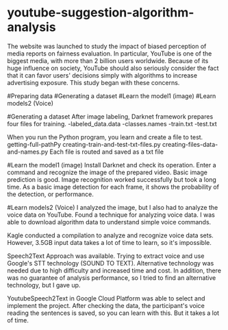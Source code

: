 # youtube-suggestion-algorithm-analysis
The website was launched to study the impact of biased perception of media reports on fairness evaluation. In particular, YouTube is one of the biggest media, with more than 2 billion users worldwide. Because of its huge influence on society, YouTube should also seriously consider the fact that it can favor users' decisions simply with algorithms to increase advertising exposure. This study began with these concerns.


#Preparing data
#Generating a dataset
#Learn the model1 (image)
#Learn models2 (Voice)


#Generating a dataset
After image labeling, Darknet framework prepares four files for training.
-labeled_data.data
-classes.names
-train.txt
-test.txt

When you run the Python program, you learn and create a file to test.
getting-full-pathPy
creating-train-and-test-txt-files.py
creating-files-data-and-names.py
Each file is routed and saved as a txt file


#Learn the model1 (image)
Install Darknet and check its operation.
Enter a command and recognize the image of the prepared video.
Basic image prediction is good.
Image recognition worked successfully but took a long time.
As a basic image detection for each frame, it shows the probability of the detection, or performance.


#Learn models2 (Voice)
I analyzed the image, but I also had to analyze the voice data on YouTube.
Found a technique for analyzing voice data.
I was able to download algorithm data to understand simple voice commands.

Kagle conducted a compilation to analyze and recognize voice data sets.
However, 3.5GB input data takes a lot of time to learn, so it's impossible.

Speech2Text Approach was available.
Trying to extract voice and use Google's STT technology (SOUND TO TEXT).
Alternative technology was needed due to high difficulty and increased time and cost.
In addition, there was no guarantee of analysis performance, so I tried to find an alternative technology, but I gave up.

YoutubeSpeech2Text in Google Cloud Platform was able to select and implement the project.
After checking the data, the participant's voice reading the sentences is saved, so you can learn with this.
But it takes a lot of time.

